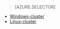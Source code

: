 > [AZURE.SELECTOR]
- [Windows-cluster](../articles/hdinsight/hdinsight-develop-deploy-java-mapreduce.md)
- [Linux-cluster](../articles/hdinsight/hdinsight-develop-deploy-java-mapreduce-linux.md)


